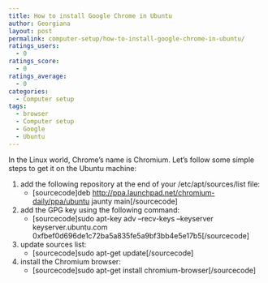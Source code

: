 ```yaml
---
title: How to install Google Chrome in Ubuntu
author: Georgiana
layout: post
permalink: computer-setup/how-to-install-google-chrome-in-ubuntu/
ratings_users:
  - 0
ratings_score:
  - 0
ratings_average:
  - 0
categories:
  - Computer setup
tags:
  - browser
  - Computer setup
  - Google
  - Ubuntu
---
```

In the Linux world, Chrome&#8217;s name is Chromium. Let&#8217;s follow some simple steps to get it on the Ubuntu machine:

  1. add the following repository at the end of your /etc/apt/sources/list file:
      * [sourcecode]deb http://ppa.launchpad.net/chromium-daily/ppa/ubuntu jaunty main[/sourcecode]
  2. add the GPG key using the following command:
      * [sourcecode]sudo apt-key adv &#8211;recv-keys &#8211;keyserver keyserver.ubuntu.com 0xfbef0d696de1c72ba5a835fe5a9bf3bb4e5e17b5[/sourcecode]
  3. update sources list:
      * <span style="background-color: #ffffff;">[sourcecode]sudo apt-get update[/sourcecode]</span>
  4. <span style="background-color: #ffffff;">install the Chromium browser:</span>
      * [sourcecode]sudo apt-get install chromium-browser[/sourcecode]
